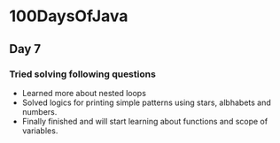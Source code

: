 # 100DaysOfJava

## Day 7

### Tried solving following questions

* Learned more about nested loops
* Solved logics for printing simple patterns using stars, albhabets and numbers.
* Finally finished and will start learning about functions and scope of variables.